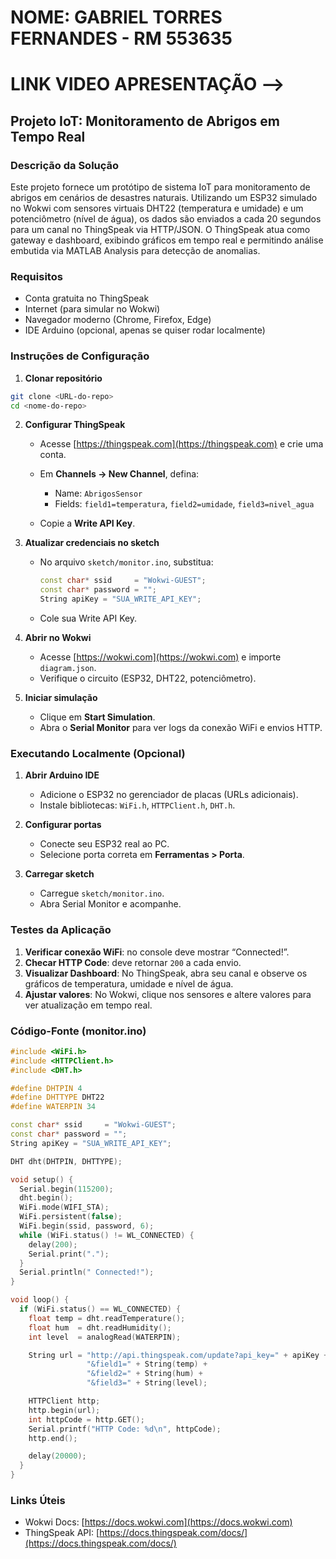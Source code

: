 # NOME: GABRIEL TORRES FERNANDES - RM 553635

# LINK VIDEO APRESENTAÇÃO --> 

## Projeto IoT: Monitoramento de Abrigos em Tempo Real

### Descrição da Solução

Este projeto fornece um protótipo de sistema IoT para monitoramento de abrigos em cenários de desastres naturais. Utilizando um ESP32 simulado no Wokwi com sensores virtuais DHT22 (temperatura e umidade) e um potenciômetro (nível de água), os dados são enviados a cada 20 segundos para um canal no ThingSpeak via HTTP/JSON. O ThingSpeak atua como gateway e dashboard, exibindo gráficos em tempo real e permitindo análise embutida via MATLAB Analysis para detecção de anomalias.

### Requisitos

* Conta gratuita no ThingSpeak
* Internet (para simular no Wokwi)
* Navegador moderno (Chrome, Firefox, Edge)
* IDE Arduino (opcional, apenas se quiser rodar localmente)

### Instruções de Configuração

1. **Clonar repositório**

```bash
git clone <URL-do-repo>
cd <nome-do-repo>
```

2. **Configurar ThingSpeak**

   * Acesse [https://thingspeak.com](https://thingspeak.com) e crie uma conta.
   * Em **Channels → New Channel**, defina:

     * Name: `AbrigosSensor`
     * Fields: `field1=temperatura`, `field2=umidade`, `field3=nivel_agua`
   * Copie a **Write API Key**.

3. **Atualizar credenciais no sketch**

   * No arquivo `sketch/monitor.ino`, substitua:

     ```cpp
     const char* ssid     = "Wokwi-GUEST";  
     const char* password = "";             
     String apiKey = "SUA_WRITE_API_KEY";
     ```
   * Cole sua Write API Key.

4. **Abrir no Wokwi**

   * Acesse [https://wokwi.com](https://wokwi.com) e importe `diagram.json`.
   * Verifique o circuito (ESP32, DHT22, potenciômetro).

5. **Iniciar simulação**

   * Clique em **Start Simulation**.
   * Abra o **Serial Monitor** para ver logs da conexão WiFi e envios HTTP.

### Executando Localmente (Opcional)

1. **Abrir Arduino IDE**

   * Adicione o ESP32 no gerenciador de placas (URLs adicionais).
   * Instale bibliotecas: `WiFi.h`, `HTTPClient.h`, `DHT.h`.
2. **Configurar portas**

   * Conecte seu ESP32 real ao PC.
   * Selecione porta correta em **Ferramentas > Porta**.
3. **Carregar sketch**

   * Carregue `sketch/monitor.ino`.
   * Abra Serial Monitor e acompanhe.

### Testes da Aplicação

1. **Verificar conexão WiFi**: no console deve mostrar “Connected!”.
2. **Checar HTTP Code**: deve retornar `200` a cada envio.
3. **Visualizar Dashboard**: No ThingSpeak, abra seu canal e observe os gráficos de temperatura, umidade e nível de água.
4. **Ajustar valores**: No Wokwi, clique nos sensores e altere valores para ver atualização em tempo real.

### Código-Fonte (monitor.ino)

```cpp
#include <WiFi.h>
#include <HTTPClient.h>
#include <DHT.h>

#define DHTPIN 4
#define DHTTYPE DHT22
#define WATERPIN 34

const char* ssid     = "Wokwi-GUEST";  
const char* password = "";            
String apiKey = "SUA_WRITE_API_KEY";

DHT dht(DHTPIN, DHTTYPE);

void setup() {
  Serial.begin(115200);
  dht.begin();
  WiFi.mode(WIFI_STA);
  WiFi.persistent(false);
  WiFi.begin(ssid, password, 6);
  while (WiFi.status() != WL_CONNECTED) {
    delay(200);
    Serial.print(".");
  }
  Serial.println(" Connected!");
}

void loop() {
  if (WiFi.status() == WL_CONNECTED) {
    float temp = dht.readTemperature();
    float hum  = dht.readHumidity();
    int level  = analogRead(WATERPIN);

    String url = "http://api.thingspeak.com/update?api_key=" + apiKey +
                 "&field1=" + String(temp) +
                 "&field2=" + String(hum) +
                 "&field3=" + String(level);

    HTTPClient http;
    http.begin(url);
    int httpCode = http.GET();
    Serial.printf("HTTP Code: %d\n", httpCode);
    http.end();

    delay(20000);
  }
}
```

### Links Úteis

* Wokwi Docs: [https://docs.wokwi.com](https://docs.wokwi.com)
* ThingSpeak API: [https://docs.thingspeak.com/docs/](https://docs.thingspeak.com/docs/)
